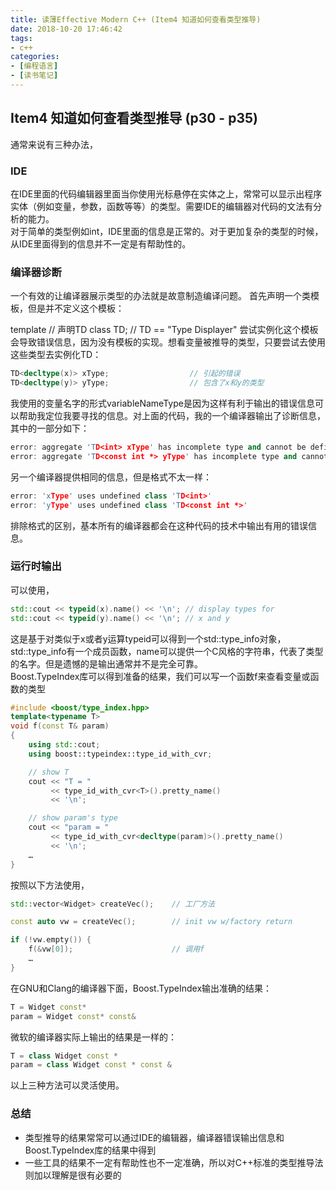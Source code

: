 ```yaml
---
title: 读薄Effective Modern C++ (Item4 知道如何查看类型推导)
date: 2018-10-20 17:46:42
tags: 
- c++
categories:
- [编程语言]
- [读书笔记]
---
```


## Item4 知道如何查看类型推导 (p30 - p35)
通常来说有三种办法，            

### IDE
在IDE里面的代码编辑器里面当你使用光标悬停在实体之上，常常可以显示出程序实体（例如变量，参数，函数等等）的类型。需要IDE的编辑器对代码的文法有分析的能力。       
对于简单的类型例如int，IDE里面的信息是正常的。对于更加复杂的类型的时候，从IDE里面得到的信息并不一定是有帮助性的。        
<!-- more -->

### 编译器诊断
一个有效的让编译器展示类型的办法就是故意制造编译问题。
首先声明一个类模板，但是并不定义这个模板：

template<typename T>                    // 声明TD
class TD;                               // TD == "Type Displayer"
尝试实例化这个模板会导致错误信息，因为没有模板的实现。想看变量被推导的类型，只要尝试去使用这些类型去实例化TD：           
```cpp
TD<decltype(x)> xType;                  // 引起的错误
TD<decltype(y)> yType;                  // 包含了x和y的类型
```
我使用的变量名字的形式variableNameType是因为这样有利于输出的错误信息可以帮助我定位我要寻找的信息。对上面的代码，我的一个编译器输出了诊断信息，其中的一部分如下：
```cpp
error: aggregate 'TD<int> xType' has incomplete type and cannot be defined
error: aggregate 'TD<const int *> yType' has incomplete type and cannot be defined
```
另一个编译器提供相同的信息，但是格式不太一样：
```cpp
error: 'xType' uses undefined class 'TD<int>'
error: 'yType' uses undefined class 'TD<const int *>'
```
排除格式的区别，基本所有的编译器都会在这种代码的技术中输出有用的错误信息。


### 运行时输出
可以使用，
```cpp
std::cout << typeid(x).name() << '\n'; // display types for
std::cout << typeid(y).name() << '\n'; // x and y
```
这是基于对类似于x或者y运算typeid可以得到一个std::type_info对象，std::type_info有一个成员函数，name可以提供一个C风格的字符串，代表了类型的名字。但是遗憾的是输出通常并不是完全可靠。        
Boost.TypeIndex库可以得到准备的结果，我们可以写一个函数f来查看变量或函数的类型  
```cpp
#include <boost/type_index.hpp>
template<typename T>
void f(const T& param)
{
    using std::cout;
    using boost::typeindex::type_id_with_cvr;

    // show T
    cout << "T = "
         << type_id_with_cvr<T>().pretty_name()
         << '\n';

    // show param's type
    cout << "param = "
         << type_id_with_cvr<decltype(param)>().pretty_name()
         << '\n';
    …
}
```
按照以下方法使用，
```cpp
std::vector<Widget> createVec();    // 工厂方法

const auto vw = createVec();        // init vw w/factory return

if (!vw.empty()) {
    f(&vw[0]);                      // 调用f
    …
}
```
在GNU和Clang的编译器下面，Boost.TypeIndex输出准确的结果：
```cpp
T = Widget const*
param = Widget const* const&
```
微软的编译器实际上输出的结果是一样的：
```cpp
T = class Widget const *
param = class Widget const * const &
```

以上三种方法可以灵活使用。

### 总结
- 类型推导的结果常常可以通过IDE的编辑器，编译器错误输出信息和Boost.TypeIndex库的结果中得到
- 一些工具的结果不一定有帮助性也不一定准确，所以对C++标准的类型推导法则加以理解是很有必要的